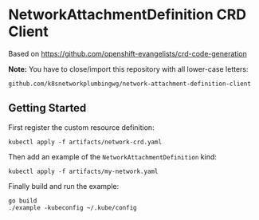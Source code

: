 # NetworkAttachmentDefinition CRD Client

Based on https://github.com/openshift-evangelists/crd-code-generation

**Note:** You have to close/import this repository with all lower-case letters:

```
github.com/k8snetworkplumbingwg/network-attachment-definition-client
```

## Getting Started

First register the custom resource definition:

```
kubectl apply -f artifacts/network-crd.yaml
```

Then add an example of the `NetworkAttachmentDefinition` kind:

```
kubectl apply -f artifacts/my-network.yaml
```

Finally build and run the example:

```
go build
./example -kubeconfig ~/.kube/config
```
